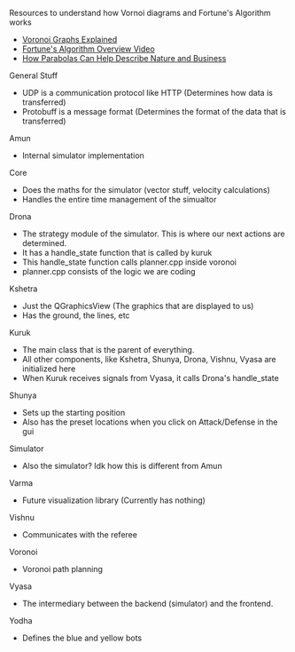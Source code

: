 Resources to understand how Vornoi diagrams and Fortune's Algorithm works
- [Voronoi Graphs Explained](https://youtu.be/Y_rMSk_JwJo?si=RfmwaJMDLfAoSrk-)
- [Fortune's Algorithm Overview Video](https://youtu.be/W7h0a89lAno?si=N6Pf0jDzHibcqMsu)
- [How Parabolas Can Help Describe Nature and Business](https://youtu.be/L_joQb12QSE?si=8vmedYfAg5a23FQQ)

General Stuff
- UDP is a communication protocol like HTTP (Determines how data is transferred)
- Protobuff is a message format (Determines the format of the data that is transferred)

Amun
- Internal simulator implementation

Core
- Does the maths for the simulator (vector stuff, velocity calculations)
- Handles the entire time management of the simualtor

Drona
- The strategy module of the simulator. This is where our next actions are determined.
- It has a handle_state function that is called by kuruk
- This handle_state function calls planner.cpp inside voronoi
- planner.cpp consists of the logic we are coding

Kshetra
- Just the QGraphicsView (The graphics that are displayed to us)
- Has the ground, the lines, etc

Kuruk
- The main class that is the parent of everything.
- All other components, like Kshetra, Shunya, Drona, Vishnu, Vyasa are initialized here
- When Kuruk receives signals from Vyasa, it calls Drona's handle_state

Shunya
- Sets up the starting position
- Also has the preset locations when you click on Attack/Defense in the gui

Simulator
- Also the simulator? Idk how this is different from Amun

Varma
- Future visualization library (Currently has nothing)

Vishnu
- Communicates with the referee

Voronoi
- Voronoi path planning

Vyasa
- The intermediary between the backend (simulator) and the frontend.

Yodha
- Defines the blue and yellow bots


